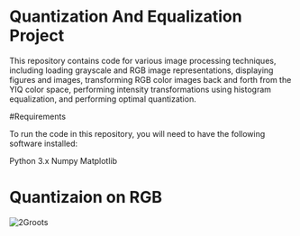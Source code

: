 # Quantization And Equalization Project

This repository contains code for various image processing techniques, including loading grayscale and RGB image representations, displaying figures and images, transforming RGB color images back and forth from the YIQ color space, performing intensity transformations using histogram equalization, and performing optimal quantization.

#Requirements

To run the code in this repository, you will need to have the following software installed:

  Python 3.x
  Numpy
  Matplotlib



# Quantizaion on RGB 

![2Groots](https://github.com/danielperretzhuji/Quantization-And-Equalization/assets/77243090/f0477b28-084f-451c-b50f-b0f093baecb2)
